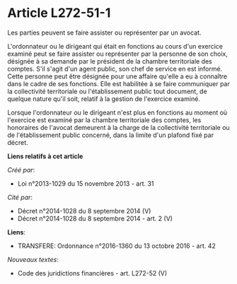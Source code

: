 # Article L272-51-1

Les parties peuvent se faire assister ou représenter par un avocat.

L'ordonnateur ou le dirigeant qui était en fonctions au cours d'un exercice examiné peut se faire assister ou représenter par
la personne de son choix, désignée à sa demande par le président de la chambre territoriale des comptes. S'il s'agit d'un
agent public, son chef de service en est informé. Cette personne peut être désignée pour une affaire qu'elle a eu à connaître
dans le cadre de ses fonctions. Elle est habilitée à se faire communiquer par la collectivité territoriale ou l'établissement
public tout document, de quelque nature qu'il soit, relatif à la gestion de l'exercice examiné.

Lorsque l'ordonnateur ou le dirigeant n'est plus en fonctions au moment où l'exercice est examiné par la chambre territoriale
des comptes, les honoraires de l'avocat demeurent à la charge de la collectivité territoriale ou de l'établissement public
concerné, dans la limite d'un plafond fixé par décret.

**Liens relatifs à cet article**

_Créé par_:

  - Loi n°2013-1029 du 15 novembre 2013 - art. 31

_Cité par_:

  - Décret n°2014-1028 du 8 septembre 2014 (V)
  - Décret n°2014-1028 du 8 septembre 2014 - art. 2 (V)

**Liens**:

  - TRANSFERE: Ordonnance n°2016-1360 du 13 octobre 2016 - art. 42

_Nouveaux textes_:

  - Code des juridictions financières - art. L272-52 (V)
